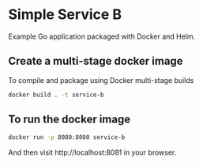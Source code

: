 # Simple Service B

Example Go application packaged with Docker and Helm.

## Create a multi-stage docker image

To compile and package using Docker multi-stage builds

```bash
docker build . -t service-b
```

## To run the docker image

```bash
docker run -p 8080:8080 service-b
```

And then visit http://localhost:8081 in your browser.

